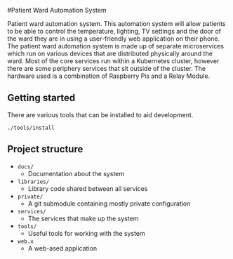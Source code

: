 #Patient Ward Automation System

Patient ward automation system. This automation system  will allow patients to be able to control
the temperature, lighting, TV settings and the door of the ward they are in using a user-friendly
web application on their phone.
The patient ward automation system is made up of separate microservices which run on various devices that are distributed physically around the
ward.
Most of the core services run within a Kubernetes cluster, however there are some periphery services that sit outside of the cluster.
The hardware used is a combination of Raspberry Pis and a Relay Module.
 
## Getting started

There are various tools that can be installed to aid development.

```shell
./tools/install
``` 

## Project structure
- `docs/`
  - Documentation about the system
- `libraries/`
  - Library code shared between all services
- `private/`
  - A git submodule containing mostly private configuration
- `services/`
  - The services that make up the system
- `tools/`
  - Useful tools for working with the system
- `web.x`
  - A web-ased application
